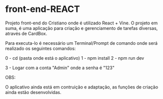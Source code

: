 # front-end-REACT
Projeto front-end do Cristiano onde é utilizado React + Vine.
O projeto em suma, é uma aplicação para criação e gerenciamento de tarefas diversas, através de CardBox.

Para executa-lo é necessário um Terminal/Prompt de comando onde será realizado os seguintes comandos:

0 - cd (pasta onde está o aplicativo)
1 - npm install
2 - npm run dev

3 - Logar com a conta "Admin" onde a senha é "123"


OBS:

O aplicativo ainda está em contruição e adaptação, as funções de criação ainda estão desenvolvidas.